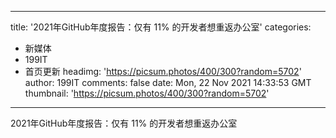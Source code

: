 
---
title: '2021年GitHub年度报告：仅有 11% 的开发者想重返办公室'
categories: 
 - 新媒体
 - 199IT
 - 首页更新
headimg: 'https://picsum.photos/400/300?random=5702'
author: 199IT
comments: false
date: Mon, 22 Nov 2021 14:33:53 GMT
thumbnail: 'https://picsum.photos/400/300?random=5702'
---

<div>   
2021年GitHub年度报告：仅有 11% 的开发者想重返办公室  
</div>
            